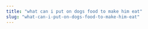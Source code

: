 ```yaml
---
title: "what can i put on dogs food to make him eat"
slug: "what-can-i-put-on-dogs-food-to-make-him-eat"
---
```


